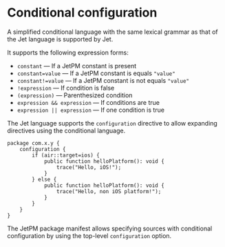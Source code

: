 # Conditional configuration

A simplified conditional language with the same lexical grammar as that of the Jet language is supported by Jet.

It supports the following expression forms:

* `constant` — If a JetPM constant is present
* `constant=value` — If a JetPM constant is equals `"value"`
* `constant!=value` — If a JetPM constant is not equals `"value"`
* `!expression` — If condition is false
* `(expression)` — Parenthesized condition
* `expression && expression` — If conditions are true
* `expression || expression` — If one condition is true

The Jet language supports the `configuration` directive to allow expanding directives using the conditional language.

```
package com.x.y {
    configuration {
        if (air::target=ios) {
            public function helloPlatform(): void {
                trace("Hello, iOS!");
            }
        } else {
            public function helloPlatform(): void {
                trace("Hello, non iOS platform!");
            }
        }
    }
}
```

The JetPM package manifest allows specifying sources with conditional configuration by using the top-level `configuration` option.